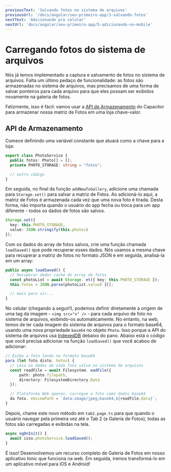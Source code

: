 ```yaml
---
previousText: 'Salvando fotos no sistema de arquivos'
previousUrl: '/docs/angular/seu-primeiro-app/3-salvando-fotos'
nextText: 'Adicionando pro celular'
nextUrl: 'docs/angular/seu-primeiro-app/5-adicionando-no-mobile'
---
```


# Carregando fotos do sistema de arquivos

Nós já temos implementado a captura e salvamento de fotos no sistema de arquivos. Falta um último pedaço de funcionalidade: as fotos são armazenadas no sistema de arquivos, mas precisamos de uma forma de salvar ponteiros para cada arquivo para que eles possam ser exibidos novamente na galeria de fotos.

Felizmente, isso é fácil: vamos usar a [API de Armazenamento](https://capacitor.ionicframework.com/docs/apis/storage) do Capacitor para armazenar nossa matriz de Fotos em uma loja chave-valor.

## API de Armazenamento

Comece definindo uma variável constante que atuará como a chave para a loja:

```typescript
export class PhotoService {
  public fotos: Photo[] = [];
  private PHOTO_STORAGE: string = "fotos";

  // outro código
}
```

Em seguida, no final da função `addNewToGallery`, adicione uma chamada para `Storage.set()` para salvar a matriz de Fotos. Ao adicioná-lo aqui, a matriz de Fotos é armazenada cada vez que uma nova foto é tirada. Desta forma, não importa quando o usuário do app fecha ou troca para um app diferente - todos os dados de fotos são salvos.

```typescript
Storage.set({
  key: this.PHOTO_STORAGE,
  value: JSON.stringify(this.photos)
});
```

Com os dados do array de fotos salvos, crie uma função chamada `loadSaved()` que pode recuperar esses dados. Nós usamos a mesma chave para recuperar a matriz de fotos no formato JSON e em seguida, analisá-la em um array:

```typescript
public async loadSaved() {
  // Recuperar dados cache do array de fotos
  const photoList = await Storage. et({ key: this.PHOTO_STORAGE });
  this.fotos = JSON.parse(photoList.value) ├[];

  // mais para vir...
}
```

No celular (chegando a seguir!), podemos definir diretamente a origem de uma tag da imagem - `<img src="x" />` - para cada arquivo de foto no sistema de arquivos, exibindo-os automaticamente. No entanto, na web, temos de ler cada imagem do sistema de arquivos para o formato base64, usando uma nova propriedade `base64` no objeto `Photo`. Isso porque a API do sistema de arquivos usa [IndexedDB](https://developer.mozilla.org/en-US/docs/Web/API/IndexedDB_API) debaixo do pano. Abaixo está o código que você precisa adicionar na função `loadSaved()` que você acabou de adicionar:

```typescript
// Exibe a foto lendo no formato base64
para (let foto disto. hotos) {
  // Leia os dados de cada foto salva no sistema de arquivos
  const readFile = await Filesystem. eadFile({
      path: photo.filepath,
      directory: FilesystemDirectory.Data
  });

  // Plataforma Web apenas: carregue a foto como dados base64
  da foto. ebviewPath = `data:image/jpeg;base64,${readFile.data}`;
}
```

Depois, chame este novo método em `tab2.page.ts` para que quando o usuário navegar pela primeira vez até o Tab 2 (a Galeria de Fotos), todas as fotos são carregadas e exibidas na tela.

```typescript
async ngOnInit() {
  await isso.photoService.loadSaved();
}
```

É isso! Desenvolvemos um recurso completo de Galeria de Fotos em nosso aplicativo Ionic que funciona na web. Em seguida, iremos transformá-lo em um aplicativo móvel para iOS e Android!
